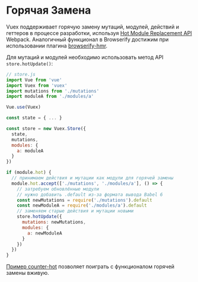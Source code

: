 # Горячая Замена

Vuex поддерживает горячую замену мутаций, модулей, действий и геттеров в процессе разработки, используя [Hot Module Replacement API](https://webpack.github.io/docs/hot-module-replacement.html) Webpack. Аналогичный функционал в Browserify достижим при использовании плагина [browserify-hmr](https://github.com/AgentME/browserify-hmr/).

Для мутаций и модулей необходимо использовать метод API `store.hotUpdate()`:

``` js
// store.js
import Vue from 'vue'
import Vuex from 'vuex'
import mutations from './mutations'
import moduleA from './modules/a'

Vue.use(Vuex)

const state = { ... }

const store = new Vuex.Store({
  state,
  mutations,
  modules: {
    a: moduleA
  }
})

if (module.hot) {
  // принимаем действия и мутации как модули для горячей замены
  module.hot.accept(['./mutations', './modules/a'], () => {
    // затребуем обновлённые модули
    // нужно добавить .default из-за формата вывода Babel 6
    const newMutations = require('./mutations').default
    const newModuleA = require('./modules/a').default
    // заменяем старые действия и мутации новыми
    store.hotUpdate({
      mutations: newMutations,
      modules: {
        a: newModuleA
      }
    })
  })
}
```

[Пример counter-hot](https://github.com/vuejs/vuex/tree/dev/examples/counter-hot) позволяет поиграть с функционалом горячей замены вживую.
